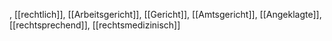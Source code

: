, [[rechtlich]], [[Arbeitsgericht]], [[Gericht]], [[Amtsgericht]], [[Angeklagte]], [[rechtsprechend]], [[rechtsmedizinisch]]